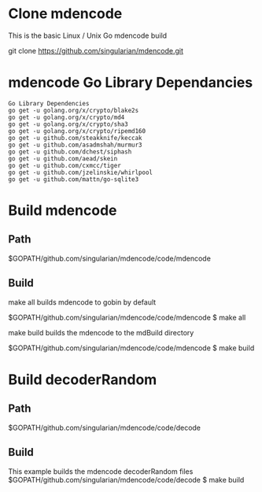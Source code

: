 # Clone mdencode

This is the basic Linux / Unix Go mdencode build

git clone https://github.com/singularian/mdencode.git

# mdencode Go Library Dependancies

```
Go Library Dependencies
go get -u golang.org/x/crypto/blake2s
go get -u golang.org/x/crypto/md4
go get -u golang.org/x/crypto/sha3
go get -u golang.org/x/crypto/ripemd160
go get -u github.com/steakknife/keccak
go get -u github.com/asadmshah/murmur3
go get -u github.com/dchest/siphash
go get -u github.com/aead/skein
go get -u github.com/cxmcc/tiger
go get -u github.com/jzelinskie/whirlpool
go get -u github.com/mattn/go-sqlite3
```

# Build mdencode

## Path
$GOPATH/github.com/singularian/mdencode/code/mdencode  

## Build

make all builds mdencode to gobin by default  

$GOPATH/github.com/singularian/mdencode/code/mdencode $ make all  

make build builds the mdencode to the mdBuild directory  

$GOPATH/github.com/singularian/mdencode/code/mdencode $ make build  

# Build decoderRandom

## Path

$GOPATH/github.com/singularian/mdencode/code/decode  

## Build 

This example builds the mdencode decoderRandom files  
$GOPATH/github.com/singularian/mdencode/code/decode $ make build  

